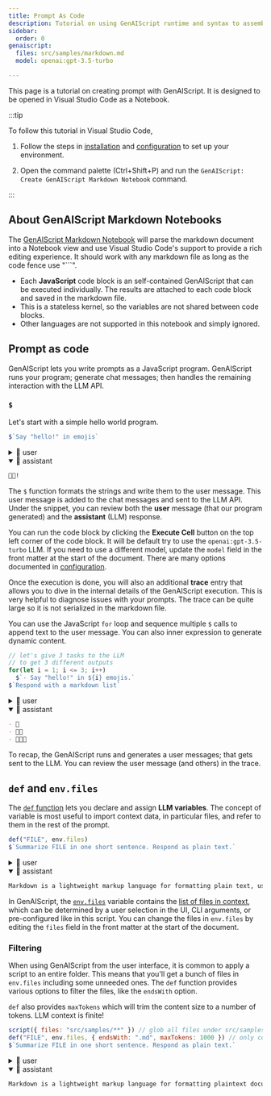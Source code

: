 ```yaml
---
title: Prompt As Code
description: Tutorial on using GenAIScript runtime and syntax to assemble prompts
sidebar:
  order: 0
genaiscript:
  files: src/samples/markdown.md
  model: openai:gpt-3.5-turbo

---
```


This page is a tutorial on creating prompt with GenAIScript. It is designed to be opened in Visual Studio Code as a Notebook.

:::tip

To follow this tutorial in Visual Studio Code,

1. Follow the steps in [installation](/genaiscript/getting-started/installation) and
[configuration](/genaiscript/getting-started/configuration) to set up your environment.

2. Open the command palette (Ctrl+Shift+P) and run the `GenAIScript: Create GenAIScript Markdown Notebook` command.

:::

## About GenAIScript Markdown Notebooks

The [GenAIScript Markdown Notebook](/genaiscript/reference/scripts/notebook) will parse the markdown document into a Notebook view and use Visual Studio Code's support to provide a rich editing experience. It should work with any markdown file as long as the code fence use "```".

- Each **JavaScript** code block is an self-contained GenAIScript that can be executed individually. The results are attached to each code block and saved in the markdown file.
- This is a stateless kernel, so the variables are not shared between code blocks.
- Other languages are not supported in this notebook and simply ignored.

## Prompt as code

GenAIScript lets you write prompts as a JavaScript program. GenAIScript runs your program; generate chat messages; then handles the remaining interaction with the LLM API.

### `$`

Let's start with a simple hello world program.

```js
$`Say "hello!" in emojis`
```

<!-- genaiscript output start -->

<details>
<summary>👤 user</summary>


```markdown wrap
Say "hello!" in emojis
```


</details>


<details open>
<summary>🤖 assistant </summary>


```markdown wrap
👋😃!
```


</details>

<!-- genaiscript output end -->






The `$` function formats the strings and write them to the user message. This user message is added to the chat messages and sent to the LLM API. Under the snippet, you can review both the **user** message (that our program generated) and the **assistant** (LLM) response.

You can run the code block by clicking the **Execute Cell** button on the top left corner of the code block. It will be default try to use the `openai:gpt-3.5-turbo` LLM. If you need to use a different model, update the `model` field in the front matter at the start of the document. There are many options documented in [configuration](/genaiscript/getting-started/configuration).

Once the execution is done, you will also an additional **trace** entry that allows you to dive in the internal details of the GenAIScript execution. This is very helpful to diagnose issues with your prompts. The trace can be quite large so it is not serialized in the markdown file.

You can use the JavaScript `for` loop and sequence multiple `$` calls to append text to the user message. You can also inner expression to generate dynamic content.

```js
// let's give 3 tasks to the LLM
// to get 3 different outputs
for(let i = 1; i <= 3; i++)
  $`- Say "hello!" in ${i} emojis.`
$`Respond with a markdown list`
```

<!-- genaiscript output start -->

<details>
<summary>👤 user</summary>


```markdown wrap
- Say "hello!" in 1 emojis.
- Say "hello!" in 2 emojis.
- Say "hello!" in 3 emojis.
Respond with a markdown list
```


</details>


<details open>
<summary>🤖 assistant </summary>


```markdown wrap
- 👋
- 👋😊
- 👋✨😃
```


</details>

<!-- genaiscript output end -->






To recap, the GenAIScript runs and generates a user messages; that gets sent to the LLM. You can review the user message (and others) in the trace.

## `def` and `env.files`

The [`def` function](https://microsoft.github.io/genaiscript/reference/scripts/context/#definition-def) lets you declare and assign **LLM variables**. The concept of variable is most useful to import context data, in particular files, and refer to them in the rest of the prompt.

```js
def("FILE", env.files)
$`Summarize FILE in one short sentence. Respond as plain text.`
```

<!-- genaiscript output start -->

<details>
<summary>👤 user</summary>


``````markdown wrap
FILE:
`````md file="src/samples/markdown.md"
---
title: What is Markdown? - Understanding Markdown Syntax
description: Learn about Markdown, a lightweight markup language for formatting plain text, its syntax, and how it differs from WYSIWYG editors.
keywords: Markdown, markup language, formatting, plain text, syntax
sidebar: mydoc_sidebar
---
What is Markdown?
 Markdown is a lightweight markup language that you can use to add formatting elements to plaintext text documents. Created by John Gruber in 2004, Markdown is now one of the world’s most popular markup languages. 

Using Markdown is different than using a WYSIWYG editor. In an application like Microsoft Word, you click buttons to format words and phrases, and the changes are visible immediately. Markdown isn’t like that. When you create a Markdown-formatted file, you add Markdown syntax to the text to indicate which words and phrases should look different.

For example, to denote a heading, you add a number sign before it (e.g., # Heading One). Or to make a phrase bold, you add two asterisks before and after it (e.g., **this text is bold**). It may take a while to get used to seeing Markdown syntax in your text, especially if you’re accustomed to WYSIWYG applications. The screenshot below shows a Markdown file displayed in the Visual Studio Code text editor....
`````

Summarize FILE in one short sentence. Respond as plain text.
``````


</details>


<details open>
<summary>🤖 assistant </summary>


```markdown wrap
Markdown is a lightweight markup language for formatting plain text, using syntax to indicate formatting elements.
```


</details>

<!-- genaiscript output end -->




In GenAIScript, the [`env.files`](https://microsoft.github.io/genaiscript/reference/scripts/context/#environment-env) variable contains the [list of files in context](/genaiscript/reference/script/files), which can be determined by a user selection in the UI, CLI arguments, or pre-configured like in this script. You can change the files in `env.files` by editing the `files` field in the front matter at the start of the document.




### Filtering

When using GenAIScript from the user interface, it is common to apply a script to an entire folder. This means that you'll get a bunch of files in `env.files` including some unneeded ones. The `def` function provides various options to filter the files, like the `endsWith` option.

`def` also provides `maxTokens` which will trim the content size to a number of tokens. LLM context is finite!

```js
script({ files: "src/samples/**" }) // glob all files under src/samples
def("FILE", env.files, { endsWith: ".md", maxTokens: 1000 }) // only consider markdown files
$`Summarize FILE in one short sentence. Respond as plain text.`
```

<!-- genaiscript output start -->

<details>
<summary>👤 user</summary>


``````markdown wrap
FILE:
`````md file="src/samples/markdown.md"
---
title: What is Markdown? - Understanding Markdown Syntax
description: Learn about Markdown, a lightweight markup language for formatting plain text, its syntax, and how it differs from WYSIWYG editors.
keywords: Markdown, markup language, formatting, plain text, syntax
sidebar: mydoc_sidebar
---
What is Markdown?
 Markdown is a lightweight markup language that you can use to add formatting elements to plaintext text documents. Created by John Gruber in 2004, Markdown is now one of the world’s most popular markup languages. 

Using Markdown is different than using a WYSIWYG editor. In an application like Microsoft Word, you click buttons to format words and phrases, and the changes are visible immediately. Markdown isn’t like that. When you create a Markdown-formatted file, you add Markdown syntax to the text to indicate which words and phrases should look different.

For example, to denote a heading, you add a number sign before it (e.g., # Heading One). Or to make a phrase bold, you add two asterisks before and after it (e.g., **this text is bold**). It may take a while to get used to seeing Markdown syntax in your text, especially if you’re accustomed to WYSIWYG applications. The screenshot below shows a Markdown file displayed in the Visual Studio Code text editor....
`````

Summarize FILE in one short sentence. Respond as plain text.
``````


</details>


<details open>
<summary>🤖 assistant </summary>


```markdown wrap
Markdown is a lightweight markup language for formatting plaintext documents, different from WYSIWYG editors.
```


</details>

<!-- genaiscript output end -->


